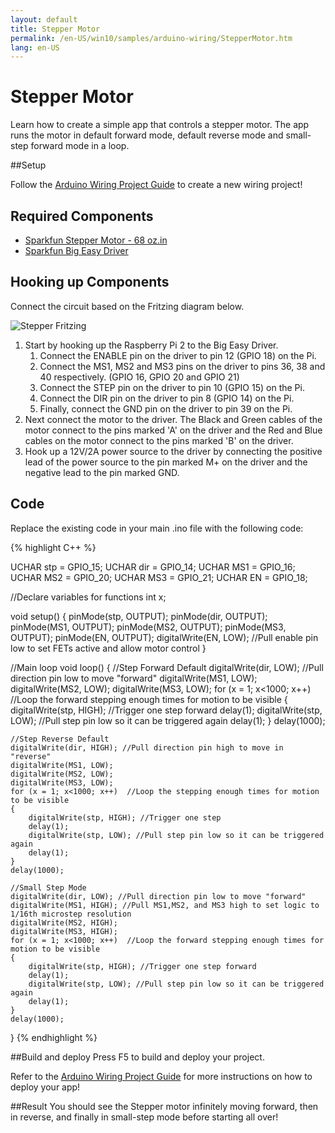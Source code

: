 ```yaml
---
layout: default
title: Stepper Motor
permalink: /en-US/win10/samples/arduino-wiring/StepperMotor.htm
lang: en-US
---
```


# Stepper Motor

Learn how to create a simple app that controls a stepper motor. The app runs the motor in default forward mode, default reverse mode and small-step forward mode in a loop.

##Setup

Follow the [Arduino Wiring Project Guide]({{site.baseurl}}/{{page.lang}}/win10/ArduinoWiringProjectGuide.htm) to create a new wiring project!

## Required Components
* [Sparkfun Stepper Motor - 68 oz.in](https://www.sparkfun.com/products/10846)
* [Sparkfun Big Easy Driver](https://www.sparkfun.com/products/12859)

## Hooking up Components

Connect the circuit based on the Fritzing diagram below.

![Stepper Fritzing]({{site.baseurl}}/images/arduino_wiring/StepperMotor.PNG)

1. Start by hooking up the Raspberry Pi 2 to the Big Easy Driver.
   1. Connect the ENABLE pin on the driver to pin 12 (GPIO 18) on the Pi.
   2. Connect the MS1, MS2 and MS3 pins on the driver to pins 36, 38 and 40 respectively. (GPIO 16, GPIO 20 and GPIO 21)
   3. Connect the STEP pin on the driver to pin 10 (GPIO 15) on the Pi.
   4. Connect the DIR pin on the driver to pin 8 (GPIO 14) on the Pi.
   5. Finally, connect the GND pin on the driver to pin 39 on the Pi.
2. Next connect the motor to the driver. The Black and Green cables of the motor connect to the pins marked 'A' on the driver and the Red and Blue cables on the motor connect to the pins marked 'B' on the driver.
3. Hook up a 12V/2A power source to the driver by connecting the positive lead of the power source to the pin marked M+ on the driver and the negative lead to the pin marked GND.

## Code

Replace the existing code in your main .ino file with the following code:

{% highlight C++ %}

UCHAR stp = GPIO_15;
UCHAR dir = GPIO_14;
UCHAR MS1 = GPIO_16;
UCHAR MS2 = GPIO_20;
UCHAR MS3 = GPIO_21;
UCHAR EN = GPIO_18;

//Declare variables for functions
int x;

void setup() {
	pinMode(stp, OUTPUT);
	pinMode(dir, OUTPUT);
	pinMode(MS1, OUTPUT);
	pinMode(MS2, OUTPUT);
	pinMode(MS3, OUTPUT);
	pinMode(EN, OUTPUT);
	digitalWrite(EN, LOW); //Pull enable pin low to set FETs active and allow motor control
}

//Main loop
void loop() {
	//Step Forward Default
	digitalWrite(dir, LOW); //Pull direction pin low to move "forward"
	digitalWrite(MS1, LOW);
	digitalWrite(MS2, LOW);
	digitalWrite(MS3, LOW);
	for (x = 1; x<1000; x++)  //Loop the forward stepping enough times for motion to be visible
	{
		digitalWrite(stp, HIGH); //Trigger one step forward
		delay(1);
		digitalWrite(stp, LOW); //Pull step pin low so it can be triggered again
		delay(1);
	}
	delay(1000);
	
	//Step Reverse Default
	digitalWrite(dir, HIGH); //Pull direction pin high to move in "reverse"
	digitalWrite(MS1, LOW);
	digitalWrite(MS2, LOW);
	digitalWrite(MS3, LOW);
	for (x = 1; x<1000; x++)  //Loop the stepping enough times for motion to be visible
	{
		digitalWrite(stp, HIGH); //Trigger one step
		delay(1);
		digitalWrite(stp, LOW); //Pull step pin low so it can be triggered again
		delay(1);
	}
	delay(1000);

	//Small Step Mode
	digitalWrite(dir, LOW); //Pull direction pin low to move "forward"
	digitalWrite(MS1, HIGH); //Pull MS1,MS2, and MS3 high to set logic to 1/16th microstep resolution
	digitalWrite(MS2, HIGH);
	digitalWrite(MS3, HIGH);
	for (x = 1; x<1000; x++)  //Loop the forward stepping enough times for motion to be visible
	{
		digitalWrite(stp, HIGH); //Trigger one step forward
		delay(1);
		digitalWrite(stp, LOW); //Pull step pin low so it can be triggered again
		delay(1);
	}
	delay(1000);
}
{% endhighlight %}


##Build and deploy
Press F5 to build and deploy your project.

Refer to the [Arduino Wiring Project Guide]({{site.baseurl}}/{{page.lang}}/win10/ArduinoWiringProjectGuide.htm) for more instructions on how to deploy your app!

##Result
You should see the Stepper motor infinitely moving forward, then in reverse, and finally in small-step mode before starting all over!
